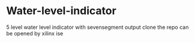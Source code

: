 # Water-level-indicator
5 level water level indicator with sevensegment output
clone the repo
can be opened by xilinx ise
